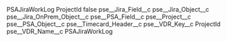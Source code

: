 <?xml version="1.0" encoding="UTF-8"?>
<CustomMetadata xmlns="http://soap.sforce.com/2006/04/metadata" xmlns:xsi="http://www.w3.org/2001/XMLSchema-instance" xmlns:xsd="http://www.w3.org/2001/XMLSchema">
    <label>PSAJiraWorkLog ProjectId</label>
    <protected>false</protected>
    <values>
        <field>pse__Jira_Field__c</field>
        <value xsi:nil="true"/>
    </values>
    <values>
        <field>pse__Jira_Object__c</field>
        <value xsi:nil="true"/>
    </values>
    <values>
        <field>pse__Jira_OnPrem_Object__c</field>
        <value xsi:nil="true"/>
    </values>
    <values>
        <field>pse__PSA_Field__c</field>
        <value xsi:type="xsd:string">pse__Project__c</value>
    </values>
    <values>
        <field>pse__PSA_Object__c</field>
        <value xsi:type="xsd:string">pse__Timecard_Header__c</value>
    </values>
    <values>
        <field>pse__VDR_Key__c</field>
        <value xsi:type="xsd:string">ProjectId</value>
    </values>
    <values>
        <field>pse__VDR_Name__c</field>
        <value xsi:type="xsd:string">PSAJiraWorkLog</value>
    </values>
</CustomMetadata>

